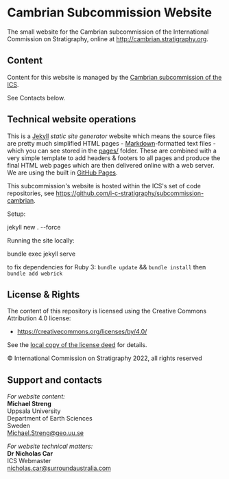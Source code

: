 # Cambrian Subcommission Website
The small website for the Cambrian subcommission of the International Commission on Stratigraphy, online at <http://cambrian.stratigraphy.org>.


## Content
Content for this website is managed by the [Cambrian subcommission of the ICS](https://stratigraphy.org/subcommissions#cambrian).

See Contacts below.


## Technical website operations
This is a [Jekyll](https://jekyllrb.com/) *static site generator* website which means the source files are pretty much simplified HTML pages - [Markdown](https://github.com/adam-p/markdown-here/wiki/Markdown-Cheatsheet)-formatted text files - which you can see stored in the [pages/](pages/) folder. These are combined with a very simple template to add headers & footers to all pages and produce the final HTML web pages which are then delivered online with a web server. We are using the built in [GitHub Pages](https://pages.github.com/).

This subcommission's website is hosted within the ICS's set of code repositories, see <https://github.com/i-c-stratigraphy/subcommission-cambrian>.

Setup:

jekyll new . --force

Running the site locally:

bundle exec jekyll serve

to fix dependencies for Ruby 3: `bundle update` && `bundle install` then `bundle add webrick`

## License & Rights
The content of this repository is licensed using the Creative Commons Attribution 4.0 license:

* <https://creativecommons.org/licenses/by/4.0/>

See the [local copy of the license deed](LICENSE) for details.

&copy; International Commission on Stratigraphy 2022, all rights reserved


## Support and contacts
*For website content:*  
**Michael Streng**  
Uppsala University  
Department of Earth Sciences  
Sweden  
<Michael.Streng@geo.uu.se>


*For website technical matters:*  
**Dr Nicholas Car**  
ICS Webmaster  
<nicholas.car@surroundaustralia.com>  
